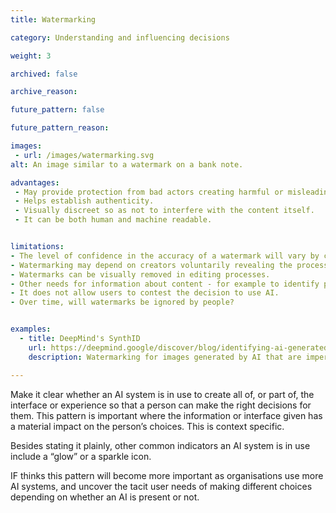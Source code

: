 ```yaml
---
title: Watermarking

category: Understanding and influencing decisions

weight: 3

archived: false

archive_reason:

future_pattern: false

future_pattern_reason:

images:
 - url: /images/watermarking.svg
alt: An image similar to a watermark on a bank note.

advantages:
 - May provide protection from bad actors creating harmful or misleading content.
 - Helps establish authenticity.
 - Visually discreet so as not to interfere with the content itself.
 - It can be both human and machine readable.


limitations:
- The level of confidence in the accuracy of a watermark will vary by context, for example confidence will be higher on content generated with AI tools within a platform and lower for externally-generated content.
- Watermarking may depend on creators voluntarily revealing the processes behind their work.
- Watermarks can be visually removed in editing processes.
- Other needs for information about content - for example to identify political advertising, or to explain to users why they are seeing a piece of content - creates contesting demands for limited screen space.
- It does not allow users to contest the decision to use AI.
- Over time, will watermarks be ignored by people?


examples:
  - title: DeepMind's SynthID
    url: https://deepmind.google/discover/blog/identifying-ai-generated-images-with-synthid/
    description: Watermarking for images generated by AI that are imperceptible to the human eye.

---
```


Make it clear whether an AI system is in use to create all of, or part of, the interface or experience so that a person can make the right decisions for them. This pattern is important where the information or interface given has a material impact on the person’s choices. This is context specific.

Besides stating it plainly, other common indicators an AI system is in use include a “glow” or a sparkle icon.

IF thinks this pattern will become more important as organisations use more AI systems, and uncover the tacit user needs of making different choices depending on whether an AI is present or not.
